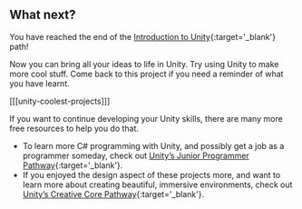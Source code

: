 ## What next?

You have reached the end of the [Introduction to Unity](https://projects.raspberrypi.org/en/pathways/unity-intro){:target='_blank'} path!

Now you can bring all your ideas to life in Unity. Try using Unity to make more cool stuff. Come back to this project if you need a reminder of what you have learnt.

[[[unity-coolest-projects]]]

If you want to continue developing your Unity skills, there are many more free resources to help you do that. 

+ To learn more C# programming with Unity, and possibly get a job as a programmer someday, check out [Unity’s Junior Programmer Pathway](https://learn.unity.com/pathway/junior-programmer){:target='_blank'}. 
+ If you enjoyed the design aspect of these projects more, and want to learn more about creating beautiful, immersive environments, check out [Unity’s Creative Core Pathway](https://learn.unity.com/pathway/creative-core){:target='_blank'}.
